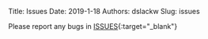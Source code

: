Title: Issues
Date: 2019-1-18
Authors: dslackw
Slug: issues

Please report any bugs in [ISSUES](https://gitlab.com/dslackw/slpkg/issues){:target="_blank"}


